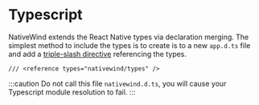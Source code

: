 # Typescript

NativeWind extends the React Native types via declaration merging. The simplest method to include the types is to create is to a new `app.d.ts` file and add a [triple-slash directive](https://www.typescriptlang.org/docs/handbook/triple-slash-directives.html) referencing the types.

```tsx
/// <reference types="nativewind/types" />
```

:::caution
Do not call this file `nativewind.d.ts`, you will cause your Typescript module resolution to fail.
:::
